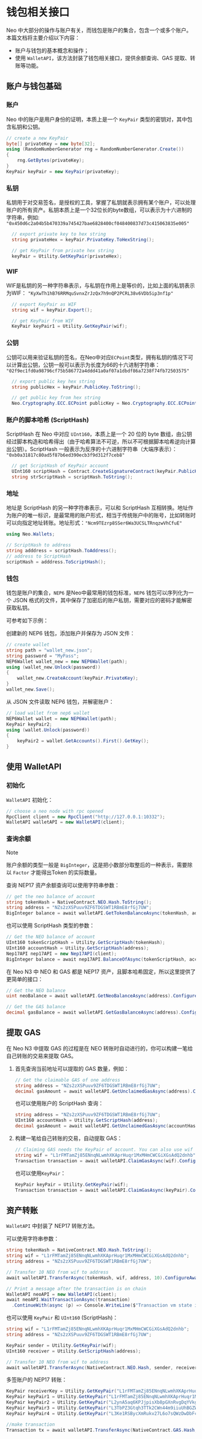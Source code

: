 # 钱包相关接口

Neo 中大部分的操作与账户有关，而钱包是账户的集合，包含一个或多个账户。本篇文档将主要介绍以下内容：

- 账户与钱包的基本概念和操作；
- 使用 `WalletAPI`，该方法封装了钱包相关接口，提供余额查询、GAS 提取、转账等功能。

## 账户与钱包基础

### 账户

Neo 中的账户是用户身份的证明，本质上是一个 `KeyPair` 类型的密钥对，其中包含私钥和公钥。

```c# 
// create a new KeyPair
byte[] privateKey = new byte[32];
using (RandomNumberGenerator rng = RandomNumberGenerator.Create())
{
    rng.GetBytes(privateKey);
}
KeyPair keyPair = new KeyPair(privateKey);
```

### 私钥

私钥用于对交易签名，是授权的工具，掌握了私钥就表示拥有某个账户，可以处理账户的所有资产。私钥本质上是一个32位长的byte数组，可以表示为十六进制的字符串，例如:
`"0x450d6c2a04b5b470339a745427bae6828400cf048400837d73c415063835e005"`

```c# 
  // export private key to hex string
  string privateHex = keyPair.PrivateKey.ToHexString();

  // get KeyPair from private hex string
  keyPair = Utility.GetKeyPair(privateHex);
```

### WIF

WIF是私钥的另一种字符串表示，与私钥在作用上是等价的，比如上面的私钥表示为WIF：
`"KyXwTh1hB76RRMquSvnxZrJzQx7h9nQP2PCRL38v6VDb5ip3nf1p"`

```c# 
  // export KeyPair as WIF
  string wif = keyPair.Export();

  // get KeyPair from WIF
  KeyPair keyPair1 = Utility.GetKeyPair(wif);
```

### 公钥

公钥可以用来验证私钥的签名，在Neo中对应`ECPoint`类型，拥有私钥的情况下可以计算出公钥，公钥一般可以表示为长度为66的十六进制字符串：
`"02f9ec1fd0a98796cf75b586772a4ddd41a0af07a1dbdf86a7238f74fb72503575"`

```c# 
  // export public key hex string
  string publicHex = keyPair.PublicKey.ToString();

  // get public key from hex string
  Neo.Cryptography.ECC.ECPoint publicKey = Neo.Cryptography.ECC.ECPoint.Parse(publicHex, Neo.Cryptography.ECC.ECCurve.Secp256r1);
```

### 账户的脚本哈希 (ScriptHash)

ScriptHash 在 Neo 中对应 `UInt160`，本质上是一个 20 位的 byte 数组，由公钥经过脚本构造和哈希得出（由于哈希算法不可逆，所以不可根据脚本哈希逆向计算出公钥）。ScriptHash 一般表示为反序的十六进制字符串（大端序表示）：
`"0xb0a31817c80ad5f87b6ed390ecb3f9d312f7ceb8"`

```c# 
  // get ScriptHash of KeyPair account
  UInt160 scriptHash = Contract.CreateSignatureContract(keyPair.PublicKey).ScriptHash;
  string strScriptHash = scriptHash.ToString();
```

### 地址

地址是 ScriptHash 的另一种字符串表示，可以和 ScriptHash 互相转换。地址作为账户的唯一标识，是最常用的账户形式，相当于传统账户中的账号，比如转账时可以向指定地址转账。地址形式：`"Ncm9TEzrp8SSer6Wa3UCSLTRnqzwVhCfuE"`

```c# 
using Neo.Wallets;

// ScriptHash to address
string adddress = scriptHash.ToAddress();
// address to ScriptHash
scriptHash = adddress.ToScriptHash();
```

### 钱包

钱包是账户的集合，`NEP6` 是Neo中最常用的钱包标准，`NEP6` 钱包可以序列化为一个 JSON 格式的文件，其中保存了加密后的账户私钥，需要对应的密码才能解密获取私钥。

可参考如下示例：

创建新的 NEP6 钱包，添加账户并保存为 JSON 文件：

```c# 
// create wallet
string path = "wallet_new.json";
string password = "MyPass";
NEP6Wallet wallet_new = new NEP6Wallet(path);
using (wallet_new.Unlock(password))
{
    wallet_new.CreateAccount(keyPair.PrivateKey);
}
wallet_new.Save();
```

从 JSON 文件读取 NEP6 钱包，并解密账户：

```c# 
// load wallet from nep6 wallet
NEP6Wallet wallet = new NEP6Wallet(path);
KeyPair keyPair2;
using (wallet.Unlock(password))
{
    keyPair2 = wallet.GetAccounts().First().GetKey();
}
```

## 使用 WalletAPI

### 初始化

`WalletAPI` 初始化：

```c#
// choose a neo node with rpc opened
RpcClient client = new RpcClient("http://127.0.0.1:10332");
WalletAPI walletAPI = new WalletAPI(client);
```

### 查询余额

> [!Note]
>
> 账户余额的类型一般是 `BigInteger`，这是把小数部分取整后的一种表示，需要除以 `Factor` 才能得出Token 的实际数量。

查询 NEP17 资产余额查询可以使用字符串参数：

```c#
// get the neo balance of account
string tokenHash = NativeContract.NEO.Hash.ToString();
string address = "NZs2zXSPuuv9ZF6TDGSWT1RBmE8rfGj7UW";
BigInteger balance = await walletAPI.GetTokenBalanceAsync(tokenHash, address).ConfigureAwait(false);
```

也可以使用 ScriptHash 类型的参数：

```c#
// Get the NEO balance of account
UInt160 tokenScriptHash = Utility.GetScriptHash(tokenHash);
UInt160 accountHash = Utility.GetScriptHash(address);
Nep17API nep17API = new Nep17API(client);
BigInteger balance = await nep17API.BalanceOfAsync(tokenScriptHash, accountHash).ConfigureAwait(false);
```

在 Neo N3 中 NEO 和 GAS 都是 NEP17 资产，且脚本哈希固定，所以这里提供了更简单的接口：

```c#
// Get the NEO balance
uint neoBalance = await walletAPI.GetNeoBalanceAsync(address).ConfigureAwait(false);

// Get the GAS balance
decimal gasBalance = await walletAPI.GetGasBalanceAsync(address).ConfigureAwait(false);
```

## 提取 GAS

在 Neo N3 中提取 GAS 的过程是在 NEO 转账时自动进行的，你可以构建一笔给自己转账的交易来提取 GAS。

1. 首先查询当前地址可以提取的 GAS 数量，例如：

    ```c#
    // Get the claimable GAS of one address
    string address = "NZs2zXSPuuv9ZF6TDGSWT1RBmE8rfGj7UW";
    decimal gasAmount = await walletAPI.GetUnclaimedGasAsync(address).ConfigureAwait(false);
    ```
    
    也可以使用账户的 ScriptHash 查询：

    ```c#
    string address = "NZs2zXSPuuv9ZF6TDGSWT1RBmE8rfGj7UW";
    UInt160 accountHash = Utility.GetScriptHash(address);
    decimal gasAmount = await walletAPI.GetUnclaimedGasAsync(accountHash).ConfigureAwait(false);
    ```

2. 构建一笔给自己转账的交易，自动提取 GAS：

    ```c#
    // Claiming GAS needs the KeyPair of account. You can also use wif or private key hex string
    string wif = "L1rFMTamZj85ENnqNLwmhXKAprHuqr1MxMHmCWCGiXGsAdQ2dnhb";
    Transaction transaction = await walletAPI.ClaimGasAsync(wif).ConfigureAwait(false);
    ```
    也可以使用`KeyPair`：
    
    ```c#
    KeyPair keyPair = Utility.GetKeyPair(wif);
    Transaction transaction = await walletAPI.ClaimGasAsync(keyPair).ConfigureAwait(false);
    ```

## 资产转账

`WalletAPI` 中封装了 NEP17 转账方法。

可以使用字符串参数：

```c#
string tokenHash = NativeContract.NEO.Hash.ToString();
string wif = "L1rFMTamZj85ENnqNLwmhXKAprHuqr1MxMHmCWCGiXGsAdQ2dnhb";
string address = "NZs2zXSPuuv9ZF6TDGSWT1RBmE8rfGj7UW";

// Transfer 10 NEO from wif to address
await walletAPI.TransferAsync(tokenHash, wif, address, 10).ConfigureAwait(false);

// Print a message after the transaction is on chain
WalletAPI neoAPI = new WalletAPI(client);
await neoAPI.WaitTransactionAsync(transaction)
  .ContinueWith(async (p) => Console.WriteLine($"Transaction vm state is  {(await p).VMState}"));
```
也可以使用 `KeyPair` 和  `UInt160` (ScriptHash)：

```c#
string wif = "L1rFMTamZj85ENnqNLwmhXKAprHuqr1MxMHmCWCGiXGsAdQ2dnhb";
string address = "NZs2zXSPuuv9ZF6TDGSWT1RBmE8rfGj7UW";

KeyPair sender = Utility.GetKeyPair(wif);
UInt160 receiver = Utility.GetScriptHash(address);

// Transfer 10 NEO from wif to address
await walletAPI.TransferAsync(NativeContract.NEO.Hash, sender, receiver, 10).ConfigureAwait(false);
```

多签账户的 NEP17 转账：

```C#
KeyPair receiverKey = Utility.GetKeyPair("L1rFMTamZj85ENnqNLwmhXKAprHuqr1MxMHmCWCGiXGsAdQ2dnhb");
KeyPair keyPair1 = Utility.GetKeyPair("L1rFMTamZj85ENnqNLwmhXKAprHuqr1MxMHmCWCGiXGsAdQ2dnhb");
KeyPair keyPair2 = Utility.GetKeyPair("L2ynA5aq6KPJjpisXb8pGXnRvgDqYVkgC2Rw85GM51B9W33YcdiZ");
KeyPair keyPair3 = Utility.GetKeyPair("L3TbPZ3Gtqh3TTk2CWn44m9iiuUhBGZWoDJQuvVw5Zbx5NAjPbdb");
KeyPair keyPair4 = Utility.GetKeyPair("L3Ke1RSBycXmRukv27L6o7sQWzDwDbFcbfR9oBBwXbCKHdBvb4ZM");

//make transaction 
Transaction tx = await walletAPI.TransferAsync(NativeContract.GAS.Hash, 3, new ECPoint[] { keyPair1.PublicKey, keyPair2.PublicKey, keyPair3.PublicKey, keyPair4.PublicKey }, new KeyPair[] { keyPair1, keyPair2, keyPair3 }, Contract.CreateSignatureContract(receiverKey.PublicKey).ScriptHash, new BigInteger(10 * NativeContract.GAS.Factor)).ConfigureAwait(false);
```



